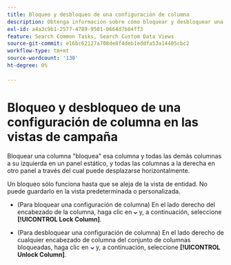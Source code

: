 ```yaml
---
title: Bloqueo y desbloqueo de una configuración de columna
description: Obtenga información sobre cómo bloquear y desbloquear una configuración de columna en las vistas de campaña.
exl-id: a4a3c9b1-2577-4789-9501-0664d7b84ff3
feature: Search Common Tasks, Search Custom Data Views
source-git-commit: e16bc62127a708de8f4deb1eddfa53a14405cbc2
workflow-type: tm+mt
source-wordcount: '130'
ht-degree: 0%

---
```


# Bloqueo y desbloqueo de una configuración de columna en las vistas de campaña

Bloquear una columna &quot;bloquea&quot; esa columna y todas las demás columnas a su izquierda en un panel estático, y todas las columnas a la derecha en otro panel a través del cual puede desplazarse horizontalmente.

Un bloqueo sólo funciona hasta que se aleja de la vista de entidad. No puede guardarlo en la vista predeterminada o personalizada.

* (Para bloquear una configuración de columna) En el lado derecho del encabezado de la columna, haga clic en ![Flecha abajo](/help/search-social-commerce/assets/arrow-down-dropdown.png "Flecha abajo") y, a continuación, seleccione **[!UICONTROL Lock Column]**.

* (Para desbloquear una configuración de columna) En el lado derecho de cualquier encabezado de columna del conjunto de columnas bloqueadas, haga clic en ![Flecha abajo](/help/search-social-commerce/assets/arrow-down-dropdown.png "Flecha abajo") y, a continuación, seleccione **[!UICONTROL Unlock Column]**.
